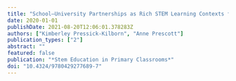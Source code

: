 ```yaml
---
title: "School–University Partnerships as Rich STEM Learning Contexts for Pre-Service Teachers Working with Primary Students"
date: 2020-01-01
publishDate: 2021-08-20T12:06:01.378283Z
authors: ["Kimberley Pressick-Kilborn", "Anne Prescott"]
publication_types: ["2"]
abstract: ""
featured: false
publication: "*Stem Education in Primary Classrooms*"
doi: "10.4324/9780429277689-7"
---
```



